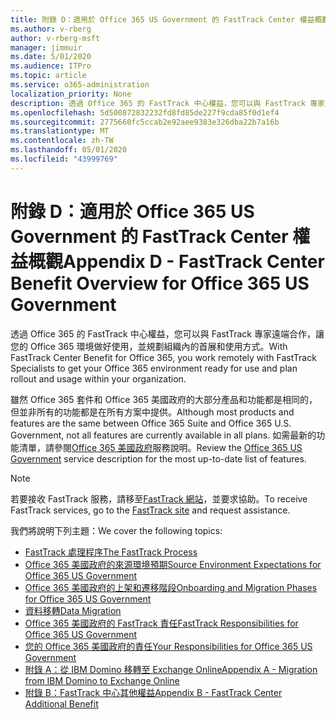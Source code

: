 ```yaml
---
title: 附錄 D：適用於 Office 365 US Government 的 FastTrack Center 權益概觀
ms.author: v-rberg
author: v-rberg-msft
manager: jimmuir
ms.date: 5/01/2020
ms.audience: ITPro
ms.topic: article
ms.service: o365-administration
localization_priority: None
description: 透過 Office 365 的 FastTrack 中心權益，您可以與 FastTrack 專家遠端合作，讓您的 Office 365 環境做好使用，並規劃組織內的首展和使用方式。
ms.openlocfilehash: 5d500872832232fd8fd85de227f9cda85f0d1ef4
ms.sourcegitcommit: 2775660fc5ccab2e92aee9383e326dba22b7a16b
ms.translationtype: MT
ms.contentlocale: zh-TW
ms.lasthandoff: 05/01/2020
ms.locfileid: "43999769"
---
```

# <a name="appendix-d---fasttrack-center-benefit-overview-for-office-365-us-government"></a><span data-ttu-id="135f7-103">附錄 D：適用於 Office 365 US Government 的 FastTrack Center 權益概觀</span><span class="sxs-lookup"><span data-stu-id="135f7-103">Appendix D - FastTrack Center Benefit Overview for Office 365 US Government</span></span>

<span data-ttu-id="135f7-104">透過 Office 365 的 FastTrack 中心權益，您可以與 FastTrack 專家遠端合作，讓您的 Office 365 環境做好使用，並規劃組織內的首展和使用方式。</span><span class="sxs-lookup"><span data-stu-id="135f7-104">With FastTrack Center Benefit for Office 365, you work remotely with FastTrack Specialists to get your Office 365 environment ready for use and plan rollout and usage within your organization.</span></span> 
  
<span data-ttu-id="135f7-105">雖然 Office 365 套件和 Office 365 美國政府的大部分產品和功能都是相同的，但並非所有的功能都是在所有方案中提供。</span><span class="sxs-lookup"><span data-stu-id="135f7-105">Although most products and features are the same between Office 365 Suite and Office 365 U.S. Government, not all features are currently available in all plans.</span></span> <span data-ttu-id="135f7-106">如需最新的功能清單，請參閱[Office 365 美國政府](https://aka.ms/aboutgovcloud)服務說明。</span><span class="sxs-lookup"><span data-stu-id="135f7-106">Review the [Office 365 US Government](https://aka.ms/aboutgovcloud) service description for the most up-to-date list of features.</span></span>

> [!NOTE]
> <span data-ttu-id="135f7-107">若要接收 FastTrack 服務，請移至[FastTrack 網站](https://go.microsoft.com/fwlink/?linkid=780698)，並要求協助。</span><span class="sxs-lookup"><span data-stu-id="135f7-107">To receive FastTrack services, go to the [FastTrack site](https://go.microsoft.com/fwlink/?linkid=780698) and request assistance.</span></span>  

<span data-ttu-id="135f7-108">我們將說明下列主題：</span><span class="sxs-lookup"><span data-stu-id="135f7-108">We cover the following topics:</span></span>
- [<span data-ttu-id="135f7-109">FastTrack 處理程序</span><span class="sxs-lookup"><span data-stu-id="135f7-109">The FastTrack Process</span></span>](O365-fasttrack-process.md) 
- [<span data-ttu-id="135f7-110">Office 365 美國政府的來源環境預期</span><span class="sxs-lookup"><span data-stu-id="135f7-110">Source Environment Expectations for Office 365 US Government</span></span>](US-Gov-appendix-source-environment-expectations.md)   
- [<span data-ttu-id="135f7-111">Office 365 美國政府的上架和遷移階段</span><span class="sxs-lookup"><span data-stu-id="135f7-111">Onboarding and Migration Phases for Office 365 US Government</span></span>](US-Gov-appendix-onboarding-and-migration.md)
- [<span data-ttu-id="135f7-112">資料移轉</span><span class="sxs-lookup"><span data-stu-id="135f7-112">Data Migration</span></span>](O365-data-migration.md)    
- [<span data-ttu-id="135f7-113">Office 365 美國政府的 FastTrack 責任</span><span class="sxs-lookup"><span data-stu-id="135f7-113">FastTrack Responsibilities for Office 365 US Government</span></span>](US-Gov-appendix-fasttrack-responsibilities.md)   
- [<span data-ttu-id="135f7-114">您的 Office 365 美國政府的責任</span><span class="sxs-lookup"><span data-stu-id="135f7-114">Your Responsibilities for Office 365 US Government</span></span>](US-Gov-appendix-your-responsibilities.md) 
- [<span data-ttu-id="135f7-115">附錄 A：從 IBM Domino 移轉至 Exchange Online</span><span class="sxs-lookup"><span data-stu-id="135f7-115">Appendix A - Migration from IBM Domino to Exchange Online</span></span>](O365-from-ibm-domino-to-exchange-online.md)   
- [<span data-ttu-id="135f7-116">附錄 B：FastTrack 中心其他權益</span><span class="sxs-lookup"><span data-stu-id="135f7-116">Appendix B - FastTrack Center Additional Benefit</span></span>](O365-fasttrack-additional-benefits.md)
